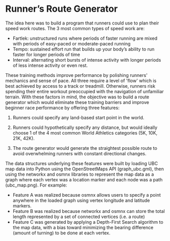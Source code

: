 # Runner’s Route Generator

The idea here was to build a program that runners could use to plan their speed work routes. The 3 most common types of speed work are:

- Fartlek: unstructured runs where periods of faster running are mixed with periods of easy-paced or moderate-paced running
- Tempo: sustained effort run that builds up your body’s ability to run faster for longer periods of time
- Interval: alternating short bursts of intense activity with longer periods of less intense activity or even rest.

These training methods improve performance by polishing runners' mechanics and sense of pace. All three require a level of 'flow' which is best achieved by access to a track or treadmill. Otherwise, runners risk spending their entire workout preoccupied with the navigation of unfamiliar terrain. With these factors in mind, the objective was to build a route generator which would eliminate these training barriers and improve beginner race performance by offering three features:

1. Runners could specify any land-based start point in the world.

2. Runners could hypothetically specify any distance, but would ideally choose 1 of the 4 most common World Athletics categories (5K, 10K, 21K, 42K).

3. The route generator would generate the straightest possible route to avoid overwhelming runners with constant directional changes.

The data structures underlying these features were built by loading UBC map data into Python using the OpenStreetMaps API (graph_ubc.gml), then using the networkx and osmnx libraries to represent the map data as a graph where each vertex was a location marker and each node was a path (ubc_map.png). For example:
- Feature A was realized because osmnx allows users to specify a point anywhere in the loaded graph using vertex longitude and latitude markers.
- Feature B was realized because networkx and osmnx can store the total length represented by a set of connected vertices (i.e. a route)
- Feature C was generated by applying a Depth-First Search algorithm to the map data, with a bias toward minimizing the bearing difference (amount of turning) to be done at each vertex.

